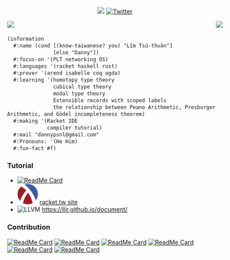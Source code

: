 <p align="center">
  <a href="https://github.com/dannypsnl?tab=followers"><img src="https://img.shields.io/github/followers/dannypsnl?style=social"></a>
  <a href="https://twitter.com/dannypsnl"><img src="https://img.shields.io/twitter/follow/dannypsnl?style=social" alt="Twitter"></a>
</p>

<img align="right" src="https://github-readme-stats.vercel.app/api/top-langs/?username=dannypsnl&hide=HTML,css,Go,JavaScript&theme=prussian" />
<img src="https://github-readme-stats.vercel.app/api?username=dannypsnl&show_icons=true&theme=prussian" />

```racket
(information
  #:name (cond [(know-taiwanese? you) "Lîm Tsú-thuàn"]
               [else "Danny"])
  #:focus-on '(PLT networking OS)
  #:languages '(racket haskell rust)
  #:prover '(arend isabelle coq agda)
  #:learning '(homotopy type theory
               cubical type theory
               modal type theory
               Extensible records with scoped labels
               the relationship between Peano Arithmetic, Presburger Arithmetic, and Gödel incompleteness theorem)
  #:making '(Racket IDE
             compiler tutorial)
  #:mail "dannypsnl@gmail.com"
  #:Pronouns: '(He Him)
  #:fun-fact #f)
```

### Tutorial

- [![ReadMe Card](https://github-readme-stats.vercel.app/api/pin/?username=dannypsnl&repo=write-a-programming-language)](https://github.com/dannypsnl/write-a-programming-language)
- ![Racket](https://github.com/spdegabrielle/spdegabrielle/raw/master/racket.svg) [racket.tw site](https://racket.tw)
- ![LLVM](https://llvm.org/img/DragonSmall.png) https://llir.github.io/document/

### Contribution

[![ReadMe Card](https://github-readme-stats.vercel.app/api/pin/?username=racket-tw&repo=sauron)](https://github.com/racket-tw/sauron)
[![ReadMe Card](https://github-readme-stats.vercel.app/api/pin/?username=dannypsnl&repo=plt-research)](https://github.com/dannypsnl/plt-research)
[![ReadMe Card](https://github-readme-stats.vercel.app/api/pin/?username=dannypsnl&repo=raytracer)](https://github.com/dannypsnl/raytracer)
[![ReadMe Card](https://github-readme-stats.vercel.app/api/pin/?username=llir&repo=llvm)](https://github.com/llir/llvm)
[![ReadMe Card](https://github-readme-stats.vercel.app/api/pin/?username=dannypsnl&repo=template-scribble-pdf)](https://github.com/dannypsnl/template-scribble-pdf)
[![ReadMe Card](https://github-readme-stats.vercel.app/api/pin/?username=racket-tw&repo=cc)](https://github.com/racket-tw/cc)
